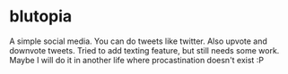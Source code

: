 # blutopia

A simple social media. You can do tweets like twitter. Also upvote and downvote tweets.
Tried to add texting feature, but still needs some work. Maybe I will do it in another life where procastination doesn't exist :P
